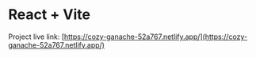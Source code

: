 # React + Vite

Project live link: [https://cozy-ganache-52a767.netlify.app/](https://cozy-ganache-52a767.netlify.app/)
